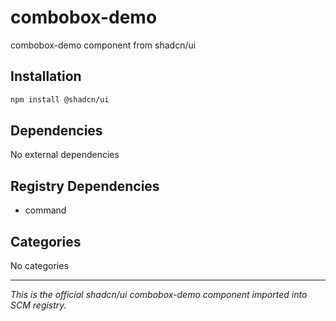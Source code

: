 # combobox-demo

combobox-demo component from shadcn/ui

## Installation

```bash
npm install @shadcn/ui
```

## Dependencies

No external dependencies

## Registry Dependencies

- command

## Categories

No categories

---

*This is the official shadcn/ui combobox-demo component imported into SCM registry.*
